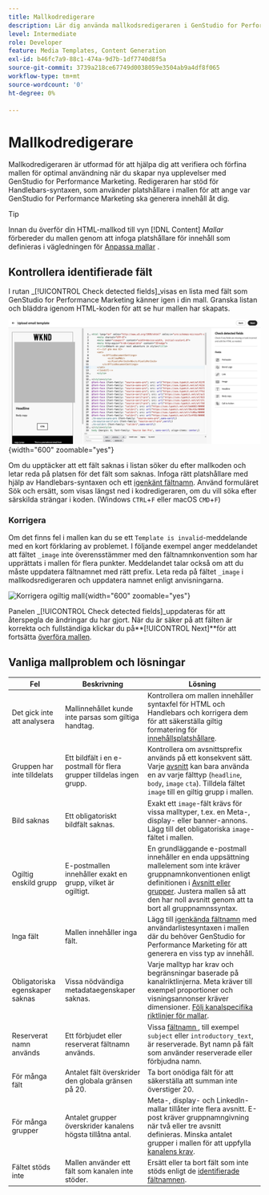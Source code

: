 ```yaml
---
title: Mallkodredigerare
description: Lär dig använda mallkodsredigeraren i GenStudio for Performance Marketing.
level: Intermediate
role: Developer
feature: Media Templates, Content Generation
exl-id: b46fc7a9-88c1-474a-9d7b-1df7740d8f5a
source-git-commit: 3739a218ce67749d0038059e3504ab9a4df8f065
workflow-type: tm+mt
source-wordcount: '0'
ht-degree: 0%

---
```


# Mallkodredigerare

Mallkodredigeraren är utformad för att hjälpa dig att verifiera och förfina mallen för optimal användning när du skapar nya upplevelser med GenStudio for Performance Marketing. Redigeraren har stöd för Handlebars-syntaxen, som använder platshållare i mallen för att ange var GenStudio for Performance Marketing ska generera innehåll åt dig.

>[!TIP]
>
>Innan du överför din HTML-mallkod till vyn [!DNL Content] _Mallar_ förbereder du mallen genom att infoga platshållare för innehåll som definieras i vägledningen för [Anpassa mallar](customize-template.md) .

## Kontrollera identifierade fält

I rutan _[!UICONTROL Check detected fields]_visas en lista med fält som GenStudio for Performance Marketing känner igen i din mall. Granska listan och bläddra igenom HTML-koden för att se hur mallen har skapats.

![Vyn Kodredigeraren](/help/assets/template-detected-fields.png "Kontrollera identifierade fält"){width="600" zoomable="yes"}

Om du upptäcker att ett fält saknas i listan söker du efter mallkoden och letar reda på platsen för det fält som saknas. Infoga rätt platshållare med hjälp av Handlebars-syntaxen och ett [igenkänt fältnamn](/help/user-guide/content/customize-template.md#recognized-field-names). Använd formuläret Sök och ersätt, som visas längst ned i kodredigeraren, om du vill söka efter särskilda strängar i koden. (Windows `CTRL`+`F` eller macOS `CMD`+`F`)

### Korrigera

Om det finns fel i mallen kan du se ett `Template is invalid`-meddelande med en kort förklaring av problemet. I följande exempel anger meddelandet att fältet `_image` inte överensstämmer med den fältnamnkonvention som har upprättats i mallen för flera punkter. Meddelandet talar också om att du måste uppdatera fältnamnet med rätt prefix. Leta reda på fältet `_image` i mallkodsredigeraren och uppdatera namnet enligt anvisningarna.

![Korrigera ogiltig mall](/help/assets/animation/template-code-editor.gif){width="600" zoomable="yes"}

Panelen _[!UICONTROL Check detected fields]_uppdateras för att återspegla de ändringar du har gjort. När du är säker på att fälten är korrekta och fullständiga klickar du på&#x200B;**[!UICONTROL Next]**för att fortsätta [överföra mallen](/help/user-guide/content/use-templates.md#add-a-template).

## Vanliga mallproblem och lösningar

| **Fel** | **Beskrivning** | **Lösning** |
|-----------------------------|---------------------------------------------------------------------------------|-----------------------------------------------------------------------------------------------|
| Det gick inte att analysera | Mallinnehållet kunde inte parsas som giltiga handtag. | Kontrollera om mallen innehåller syntaxfel för HTML och Handlebars och korrigera dem för att säkerställa giltig formatering för [innehållsplatshållare](/help/user-guide/content/customize-template.md#content-placeholders). |
| Gruppen har inte tilldelats | Ett bildfält i en e-postmall för flera grupper tilldelas ingen grupp. | Kontrollera om avsnittsprefix används på ett konsekvent sätt. Varje [avsnitt](/help/user-guide/content/customize-template.md#sections-or-groups) kan bara använda en av varje fälttyp (`headline`, `body`, `image` `cta`). Tilldela fältet `image` till en giltig grupp i mallen. |
| Bild saknas | Ett obligatoriskt bildfält saknas. | Exakt ett `image`-fält krävs för vissa malltyper, t.ex. en Meta-, display- eller banner-annons. Lägg till det obligatoriska `image`-fältet i mallen. |
| Ogiltig enskild grupp | E-postmallen innehåller exakt en grupp, vilket är ogiltigt. | En grundläggande e-postmall innehåller en enda uppsättning mallelement som inte kräver gruppnamnkonventionen enligt definitionen i [Avsnitt eller grupper](/help/user-guide/content/customize-template.md#sections-or-groups). Justera mallen så att den har noll avsnitt genom att ta bort all gruppnamnssyntax. |
| Inga fält | Mallen innehåller inga fält. | Lägg till [igenkända fältnamn](/help/user-guide/content/customize-template.md#recognized-field-names) med användarlistesyntaxen i mallen där du behöver GenStudio for Performance Marketing för att generera en viss typ av innehåll. |
| Obligatoriska egenskaper saknas | Vissa nödvändiga metadataegenskaper saknas. | Varje malltyp har krav och begränsningar baserade på kanalriktlinjerna. Meta kräver till exempel proportioner och visningsannonser kräver dimensioner. [Följ kanalspecifika riktlinjer för mallar](/help/user-guide/content/best-practices-for-templates.md#follow-channel-specific-template-guidelines). |
| Reserverat namn används | Ett förbjudet eller reserverat fältnamn används. | Vissa [fältnamn ](/help/user-guide/content/customize-template.md#recognized-field-names), till exempel `subject` eller `introductory_text`, är reserverade. Byt namn på fält som använder reserverade eller förbjudna namn. |
| För många fält | Antalet fält överskrider den globala gränsen på 20. | Ta bort onödiga fält för att säkerställa att summan inte överstiger 20. |
| För många grupper | Antalet grupper överskrider kanalens högsta tillåtna antal. | Meta-, display- och LinkedIn-mallar tillåter inte flera avsnitt. E-post kräver gruppnamngivning när två eller tre avsnitt definieras. Minska antalet grupper i mallen för att uppfylla [kanalens krav](/help/user-guide/content/best-practices-for-templates.md#follow-channel-specific-template-guidelines). |
| Fältet stöds inte | Mallen använder ett fält som kanalen inte stöder. | Ersätt eller ta bort fält som inte stöds enligt de [identifierade fältnamnen](/help/user-guide/content/customize-template.md#recognized-field-names). |
